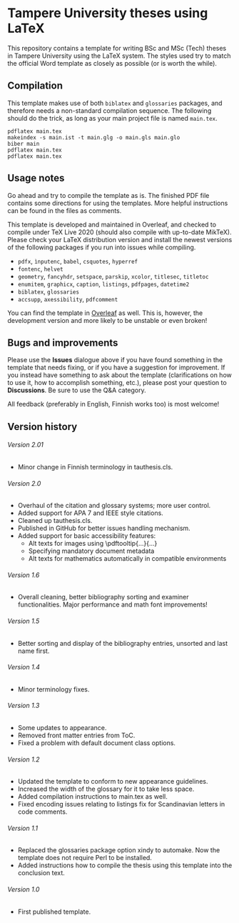 # Tampere University theses using LaTeX

This repository contains a template for writing BSc and MSc (Tech) theses in Tampere University using the LaTeX system. The styles used try to match the official Word template as closely as possible (or is worth the while).

## Compilation

This template makes use of both `biblatex` and `glossaries` packages, and therefore needs a non-standard compilation sequence. The following should do the trick, as long as your main project file is named `main.tex`.

```
pdflatex main.tex
makeindex -s main.ist -t main.glg -o main.gls main.glo
biber main
pdflatex main.tex
pdflatex main.tex
```

## Usage notes

Go ahead and try to compile the template as is. The finished PDF file contains some directions for using the templates. More helpful instructions can be found in the files as comments.

This template is developed and maintained in Overleaf, and checked to compile under TeX Live 2020 (should also compile with up-to-date MikTeX). Please check your LaTeX distribution version and install the newest versions of the following packages if you run into issues while compiling.

* `pdfx`, `ìnputenc`, `babel`, `csquotes`, `hyperref`
* `fontenc`, `helvet`
* `geometry`, `fancyhdr`, `setspace`, `parskip`, `xcolor`, `titlesec`, `titletoc`
* `enumitem`, `graphicx`, `caption`, `listings`, `pdfpages`, `datetime2`
* `biblatex`, `glossaries`
* `accsupp`, `axessibility`, `pdfcomment`

You can find the template in [Overleaf](https://www.overleaf.com/read/bvvsnpvqvtst) as well. This is, however, the development version and more likely to be unstable or even broken!

## Bugs and improvements

Please use the **Issues** dialogue above if you have found something in the template that needs fixing, or if you have a suggestion for improvement. If you instead have something to ask about the template (clarifications on how to use it, how to accomplish something, etc.), please post your question to **Discussions**. Be sure to use the Q&A category.

All feedback (preferably in English, Finnish works too) is most welcome!

## Version history

###### Version 2.01

* Minor change in Finnish terminology in tauthesis.cls.

###### Version 2.0

* Overhaul of the citation and glossary systems; more user control.
* Added support for APA 7 and IEEE style citations.
* Cleaned up tauthesis.cls.
* Published in GitHub for better issues handling mechanism.
* Added support for basic accessibility features:
  * Alt texts for images using \pdftooltip{...}{...}
  * Specifying mandatory document metadata
  * Alt texts for mathematics automatically in compatible environments

###### Version 1.6

* Overall cleaning, better bibliography sorting and examiner functionalities. Major performance and math font improvements!

###### Version 1.5

* Better sorting and display of the bibliography entries, unsorted and last name first.

###### Version 1.4

* Minor terminology fixes.

###### Version 1.3

* Some updates to appearance.
* Removed front matter entries from ToC.
* Fixed a problem with default document class options.

###### Version 1.2

* Updated the template to conform to new appearance guidelines.
* Increased the width of the glossary for it to take less space.
* Added compilation instructions to main.tex as well.
* Fixed encoding issues relating to listings fix for Scandinavian letters in code comments.

###### Version 1.1

* Replaced the glossaries package option xindy to automake. Now the template does not require Perl to be installed.
* Added instructions how to compile the thesis using this template into the conclusion text.

###### Version 1.0

* First published template.
